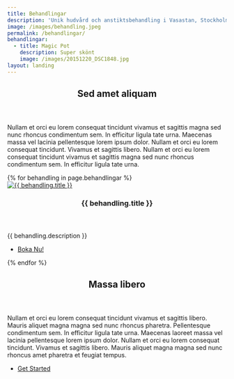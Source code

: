 ```yaml
---
title: Behandlingar
description: 'Unik hudvård och anstiktsbehandling i Vasastan, Stockholm.'
image: /images/behandling.jpeg
permalink: /behandlingar/
behandlingar:
  - title: Magic Pot
    description: Super skönt
    image: /images/20151220_DSC1848.jpg
layout: landing
---
```


<!-- Main -->
<div id="main">

<!-- One -->
  <section id="one">
    <div class="inner">
      <header class="major">
        <h2 class="editable">Sed amet aliquam</h2>
      </header>
      <p class="editable">Nullam et orci eu lorem consequat tincidunt vivamus et sagittis magna sed nunc rhoncus condimentum sem. In efficitur ligula tate urna. Maecenas massa vel lacinia pellentesque lorem ipsum dolor. Nullam et orci eu lorem consequat tincidunt. Vivamus et sagittis libero. Nullam et orci eu lorem consequat tincidunt vivamus et sagittis magna sed nunc rhoncus condimentum sem. In efficitur ligula tate urna.</p>
    </div>
  </section>

  <!-- Two -->
  <section id="two" class="spotlights">
{% for behandling in page.behandlingar %}
      <section>
        <a href="{{ site.boka }}" class="image">
          <img src="{{ behandling.image }}" alt="{{ behandling.title }}" data-position="center center" />
        </a>
        <div class="content">
          <div class="inner">
            <header class="major">
              <h3>{{ behandling.title }}</h3>
            </header>
            <p>{{ behandling.description }}</p>
            <ul class="actions">
              <li><a href="{{ site.boka }}" class="button">Boka Nu!</a></li>
            </ul>
          </div>
        </div>
      </section>
{% endfor %}
    </section>

<!-- Three -->
  <section id="three">
    <div class="inner">
      <header class="major">
        <h2 class="editable">Massa libero</h2>
      </header>
      <p class="editable">Nullam et orci eu lorem consequat tincidunt vivamus et sagittis libero. Mauris aliquet magna magna sed nunc rhoncus pharetra. Pellentesque condimentum sem. In efficitur ligula tate urna. Maecenas laoreet massa vel lacinia pellentesque lorem ipsum dolor. Nullam et orci eu lorem consequat tincidunt. Vivamus et sagittis libero. Mauris aliquet magna magna sed nunc rhoncus amet pharetra et feugiat tempus.</p>
      <ul class="actions">
        <li class="editable"><a href="generic.html" class="button next">Get Started</a></li>
      </ul>
    </div>
  </section>

</div>